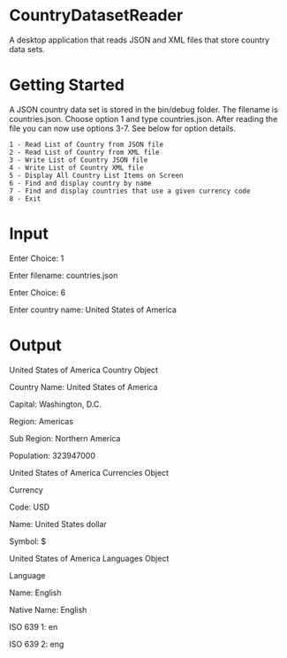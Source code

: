 # CountryDatasetReader
A desktop application that reads JSON and XML files that store country data sets.

# Getting Started
A JSON country data set is stored in the bin/debug folder. The filename is countries.json. Choose option 1 and type countries.json. After reading the file you can now use options 3-7. See below for option details.

    1 - Read List of Country from JSON file
    2 - Read List of Country from XML file
    3 - Write List of Country JSON file
    4 - Write List of Country XML file
    5 - Display All Country List Items on Screen
    6 - Find and display country by name
    7 - Find and display countries that use a given currency code
    8 - Exit

# Input
Enter Choice: 1

Enter filename: countries.json

Enter Choice: 6

Enter country name: United States of America

# Output
United States of America Country Object


Country Name: United States of America

Capital: Washington, D.C.

Region: Americas

Sub Region: Northern America

Population: 323947000

United States of America Currencies Object


Currency


Code: USD

Name: United States dollar

Symbol: $

United States of America Languages Object

Language


Name: English

Native Name: English

ISO 639 1: en

ISO 639 2: eng
